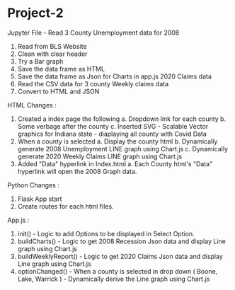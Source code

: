 # Project-2

Jupyter File - Read 3 County Unemployment data for 2008
  1. Read from BLS Website
  2. Clean with clear header
  3. Try a Bar graph
  4. Save the data frame as HTML
  5. Save the data frame as Json for Charts in app.js 2020 Claims data
  6. Read the CSV data for 3 county Weekly claims data
  7. Convert to HTML and JSON

HTML Changes :
   1. Created a index page the following 
    a. Dropdown link for each county 
    b. Some verbage after the county
    c. Inserted SVG - Scalable Vector graphics for Indiana state - diaplaying all county with Covid Data
  2. When a county is selected 
    a. Display the county html 
    b. Dynamically generate 2008 Unemployment LINE graph using Chart.js 
    c. Dynamically generate 2020 Weekly Claims LINE graph using Chart.js
  4. Added "Data" hyperlink in Index.html a. Each County html's "Data" hyperlink will open the 2008 Graph data.

Python Changes :

  1. Flask App start
  2. Create routes for each html files.

App.js :

  1. init() - Logic to add Options to be displayed in Select Option.
  2. buildCharts() - Logic to get 2008 Recession Json data and display Line graph using Chart.js
  3. buildWeeklyReport() - Logic to get 2020 Claims Json data and display Line graph using Chart.js
  4. optionChanged() - When a county is selected in drop down ( Boone, Lake, Warrick ) - Dynamically derive the Line graph using Chart.js 

